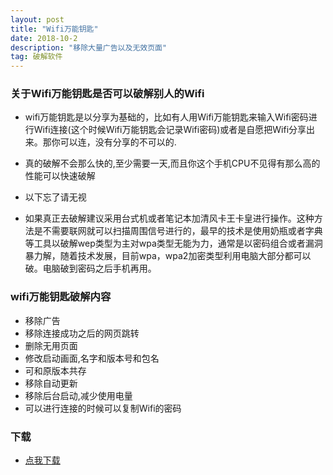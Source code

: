 ```yaml
---
layout: post
title: "Wifi万能钥匙"
date: 2018-10-2
description: "移除大量广告以及无效页面"
tag: 破解软件
---
```


### 关于Wifi万能钥匙是否可以破解别人的Wifi

* wifi万能钥匙是以分享为基础的，比如有人用Wifi万能钥匙来输入Wifi密码进行Wifi连接(这个时候Wifi万能钥匙会记录Wifi密码)或者是自愿把Wifi分享出来。那你可以连，没有分享的不可以的.
* 真的破解不会那么快的,至少需要一天,而且你这个手机CPU不见得有那么高的性能可以快速破解

* 以下忘了请无视
* 如果真正去破解建议采用台式机或者笔记本加清风卡王卡皇进行操作。这种方法是不需要联网就可以扫描周围信号进行的，最早的技术是使用奶瓶或者字典等工具以破解wep类型为主对wpa类型无能为力，通常是以密码组合或者漏洞暴力解，随着技术发展，目前wpa，wpa2加密类型利用电脑大部分都可以破。电脑破到密码之后手机再用。

### wifi万能钥匙破解内容

* 移除广告
* 移除连接成功之后的网页跳转
* 删除无用页面
* 修改启动画面,名字和版本号和包名
* 可和原版本共存
* 移除自动更新
* 移除后台启动,减少使用电量
* 可以进行连接的时候可以复制Wifi的密码

### 下载

* [点我下载](http://my.zp68.com/filestores/2018/10/02/338e5a5f85a9f75cfdd175dee5726677.apk)
